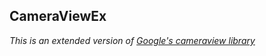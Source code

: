 ## CameraViewEx

_This is an extended version of [Google's cameraview library](https://github.com/google/cameraview)_
